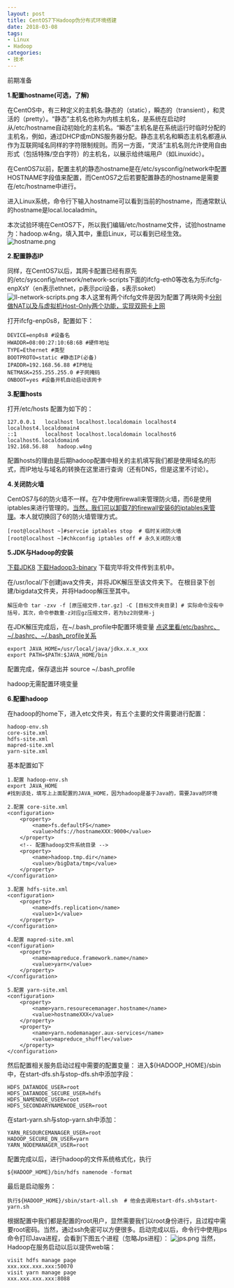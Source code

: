 ```yaml
---
layout: post
title: CentOS7下Hadoop伪分布式环境搭建
date: 2018-03-08
tags: 
- Linux
- Hadoop
categories: 
- 技术
---
```


<!-- more -->

前期准备

**1.配置hostname(可选，了解)**

在CentOS中，有三种定义的主机名:静态的（static），瞬态的（transient），和灵活的（pretty）。“静态”主机名也称为内核主机名，是系统在启动时从/etc/hostname自动初始化的主机名。“瞬态”主机名是在系统运行时临时分配的主机名，例如，通过DHCP或mDNS服务器分配。静态主机名和瞬态主机名都遵从作为互联网域名同样的字符限制规则。而另一方面，“灵活”主机名则允许使用自由形式（包括特殊/空白字符）的主机名，以展示给终端用户（如Linuxidc）。

在CentOS7以前，配置主机的静态hostname是在/etc/sysconfig/network中配置HOSTNAME字段值来配置，而CentOS7之后若要配置静态的hostname是需要在/etc/hostname中进行。

进入Linux系统，命令行下输入hostname可以看到当前的hostname，而通常默认的hostname是local.localadmin。

本次试验环境在CentOS7下，所以我们编辑/etc/hostname文件，试验hostname为：hadoop.w4ng，填入其中，重启Linux，可以看到已经生效。
![hostname.png](https://res.zhen.blog/images/post/2018-03-08-hadoop-install/hostname.png)

**2.配置静态IP**

同样，在CentOS7以后，其网卡配置已经有原先的/etc/sysconfig/network/network-scripts下面的ifcfg-eth0等改名为乐ifcfg-enpXsY（en表示ethnet，p表示pci设备，s表示soket）
![ll-network-scripts.png](https://res.zhen.blog/images/post/2018-03-08-hadoop-install/ll-network-scripts.png)
本人这里有两个ifcfg文件是因为配置了两块网卡[分别做NAT以及与虚拟机Host-Only两个功能，实现双网卡上网](http://blog.csdn.net/wangshfa/article/details/8813505)

打开ifcfg-enp0s8，配置如下：
```shell
DEVICE=enp0s8 #设备名
HWADDR=08:00:27:10:6B:6B #硬件地址
TYPE=Ethernet #类型
BOOTPROTO=static #静态IP(必备)
IPADDR=192.168.56.88 #IP地址
NETMASK=255.255.255.0 #子网掩码
ONBOOT=yes #设备开机自动启动该网卡
```
**3.配置hosts**

打开/etc/hosts
配置为如下的：
```shell
127.0.0.1   localhost localhost.localdomain localhost4 localhost4.localdomain4
::1         localhost localhost.localdomain localhost6 localhost6.localdomain6
192.168.56.88   hadoop.w4ng
```
配置hosts的理由是后期hadoop配置中相关的主机填写我们都是使用域名的形式，而IP地址与域名的转换在这里进行查询（还有DNS，但是这里不讨论）。

**4.关闭防火墙**

CentOS7与6的防火墙不一样。在7中使用firewall来管理防火墙，而6是使用iptables来进行管理的。[当然，我们可以卸载7的firewall安装6的iptables来管理](https://www.cnblogs.com/silent2012/archive/2015/07/28/4682770.html)。本人就切换回了6的防火墙管理方式。
```shell
[root@localhost ~]#servcie iptables stop  # 临时关闭防火墙
[root@localhost ~]#chkconfig iptables off # 永久关闭防火墙
```
**5.JDK与Hadoop的安装**

[下载JDK8](http://www.oracle.com/technetwork/java/javase/downloads/index.html)
[下载Hadoop3-binary](http://hadoop.apache.org/releases.html)
下载完毕将文件传到主机中。

在/usr/local/下创建java文件夹，并将JDK解压至该文件夹下。
在根目录下创建/bigdata文件夹，并将Hadoop解压至其中。
```shell
解压命令 tar -zxv -f [原压缩文件.tar.gz] -C [目标文件夹目录] # 实际命令没有中括号，其次，命令参数重-z对应gz压缩文件，若为bz2则使用-j
```
在JDK解压完成后，在~/.bash_profile中配置环境变量 [点这里看/etc/bashrc、~/.bashrc、~/.bash_profile关系](http://blog.csdn.net/field_yang/article/details/51087178)
```shell
export JAVA_HOME=/usr/local/java/jdkx.x.x_xxx
export PATH=$PATH:$JAVA_HOME/bin
```
配置完成，保存退出并 source ~/.bash_profile

hadoop无需配置环境变量

**6.配置hadoop**

在hadoop的home下，进入etc文件夹，有五个主要的文件需要进行配置：
```
hadoop-env.sh
core-site.xml
hdfs-site.xml
mapred-site.xml
yarn-site.xml
```
基本配置如下
```
1.配置 hadoop-env.sh
export JAVA_HOME
#找到该处，填写上上面配置的JAVA_HOME，因为hadoop是基于Java的，需要Java的环境

2.配置 core-site.xml
<configuration>
    <property>
        <name>fs.defaultFS</name>
        <value>hdfs://hostnameXXX:9000</value>
    </property>
    <!-- 配置hadoop文件系统目录 -->
    <property>
        <name>hadoop.tmp.dir</name>
        <value>/bigData/tmp</value>
    </property>
</configuration>

3.配置 hdfs-site.xml
<configuration>
    <property>
        <name>dfs.replication</name>
        <value>1</value>
    </property>
</configuration>

4.配置 mapred-site.xml
<configuration>
    <property>
        <name>mapreduce.framework.name</name>
        <value>yarn</value>
    </property>
</configuration>

5.配置 yarn-site.xml
<configuration>
    <property>
        <name>yarn.resourecemanager.hostname</name>
        <value>hostnameXXX</value>
    </property>
    <property>
        <name>yarn.nodemanager.aux-services</name>
        <value>mapreduce_shuffle</value>
    </property>
</configuration>
```
然后配置相关服务启动过程中需要的配置变量：
进入${HADOOP_HOME}/sbin中，在start-dfs.sh与stop-dfs.sh中添加字段：
```
HDFS_DATANODE_USER=root
HDFS_DATANODE_SECURE_USER=hdfs
HDFS_NAMENODE_USER=root
HDFS_SECONDARYNAMENODE_USER=root
```
在start-yarn.sh与stop-yarn.sh中添加：
```
YARN_RESOURCEMANAGER_USER=root
HADOOP_SECURE_DN_USER=yarn
YARN_NODEMANAGER_USER=root
```

配置完成以后，进行hadoop的文件系统格式化，执行
```
${HADOOP_HOME}/bin/hdfs namenode -format
```
最后是启动服务：
```
执行${HADOOP_HOME}/sbin/start-all.sh  # 他会去调用start-dfs.sh与start-yarn.sh
```

根据配置中我们都是配置的root用户，显然需要我们以root身份进行，且过程中需要root密码。当然，通过ssh免密可以方便很多。启动完成以后，命令行中使用jps命令打印Java进程，会看到下图五个进程（忽略Jps进程）：
![jps.png](https://res.zhen.blog/images/post/2018-03-08-hadoop-install/jps.png)
当然，Hadoop在服务启动以后以提供web端：
```
visit hdfs manage page
xxx.xxx.xxx.xxx:50070
visit yarn manage page
xxx.xxx.xxx.xxx:8088
```

